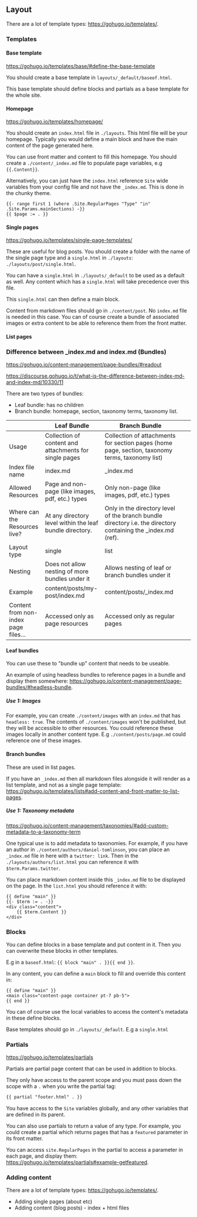 ## Layout

There are a lot of template types: <https://gohugo.io/templates/>.

### Templates

#### Base template

<https://gohugo.io/templates/base/#define-the-base-template>

You should create a base template in `layouts/_default/baseof.html`.

This base template should define blocks and partials as a base template for the whole site.

#### Homepage

<https://gohugo.io/templates/homepage/>

You should create an `index.html` file in `./layouts`. This html file will be your homepage. Typically you would define a main block and have the main content of the page generated here.

You can use front matter and content to fill this homepage. You should create a `./content/_index.md` file to populate page variables, e.g `{{.Content}}`.

Alternatively, you can just have the `index.html` reference `Site` wide variables from your config file and not have the `_index.md`. This is done in the chunky theme.

```hugo
{{- range first 1 (where .Site.RegularPages "Type" "in"
.Site.Params.mainSections) -}}
{{ $page := . }}
```

#### Single pages

<https://gohugo.io/templates/single-page-templates/>

These are useful for blog posts. You should create a folder with the name of the single page type and a `single.html` in `./layouts`: `./layouts/post/single.html`.

You can have a `single.html` in `./layouts/_default` to be used as a default as well. Any content which has a `single.html` will take precedence over this file.

This `single.html` can then define a main block.

Content from markdown files should go in `./content/post`. No `index.md` file is needed in this case. You can of course create a bundle of associated images or extra content to be able to reference them from the front matter.

#### List pages

### Difference between \_index.md and index.md (Bundles)

<https://gohugo.io/content-management/page-bundles/#readout>

<https://discourse.gohugo.io/t/what-is-the-difference-between-index-md-and-index-md/10330/11>

There are two types of bundles:

- Leaf bundle: has no children
- Branch bundle: homepage, section, taxonomy terms, taxonomy list.

|                                    | Leaf Bundle                                              | Branch Bundle                                                                                                  |     |     |
| ---------------------------------- | -------------------------------------------------------- | -------------------------------------------------------------------------------------------------------------- | --- | --- |
| Usage                              | Collection of content and attachments for single pages   | Collection of attachments for section pages (home page, section, taxonomy terms, taxonomy list)                |     |     |
| Index file name                    | index.md                                                 | \_index.md                                                                                                     |     |     |
| Allowed Resources                  | Page and non-page (like images, pdf, etc.) types         | Only non-page (like images, pdf, etc.) types                                                                   |     |     |
| Where can the Resources live?      | At any directory level within the leaf bundle directory. | Only in the directory level of the branch bundle directory i.e. the directory containing the \_index.md (ref). |     |     |
| Layout type                        | single                                                   | list                                                                                                           |     |     |
| Nesting                            | Does not allow nesting of more bundles under it          | Allows nesting of leaf or branch bundles under it                                                              |     |     |
| Example                            | content/posts/my-post/index.md                           | content/posts/\_index.md                                                                                       |     |     |
| Content from non-index page files… | Accessed only as page resources                          | Accessed only as regular pages                                                                                 |     |     |

#### Leaf bundles

You can use these to "bundle up" content that needs to be useable.

An example of using headless bundles to reference pages in a bundle and display them somewhere: <https://gohugo.io/content-management/page-bundles/#headless-bundle>.

##### Use 1: Images

For example, you can create `./content/images` with an `index.md` that has `headless: true`. The contents of `./content/images` won't be published, but they will be accessible to other resources. You could reference these images locally in another content type. E.g `./content/posts/page.md` could reference one of these images.

#### Branch bundles

These are used in list pages.

If you have an `_index.md` then all markdown files alongside it will render as a list template, and not as a single page template: <https://gohugo.io/templates/lists#add-content-and-front-matter-to-list-pages>.

##### Use 1: Taxonomy metadata

<https://gohugo.io/content-management/taxonomies/#add-custom-metadata-to-a-taxonomy-term>

One typical use is to add metadata to taxonomies. For example, if you have an author in `./content/authors/daniel-tomlinson`, you can place an `_index.md` file in here with a `twitter: link`. Then in the `./layouts/authors/list.html` you can reference it with `$term.Params.twitter`.

You can place markdown content inside this `_index.md` file to be displayed on the page. In the `list.html` you should reference it with:

```hugo
{{ define "main" }}
{{- $term := . -}}
<div class="content">
    {{ $term.Content }}
</div>
```

### Blocks

You can define blocks in a base template and put content in it. Then you can overwrite these blocks in other templates.

E.g in a `baseof.html`: `{{ block "main" . }}{{ end }}`.

In any content, you can define a `main` block to fill and override this content in:

```hugo
{{ define "main" }}
<main class="content-page container pt-7 pb-5">
{{ end }}
```

You can of course use the local variables to access the content's metadata in these define blocks.

Base templates should go in `./layouts/_default`. E.g a `single.html`

### Partials

<https://gohugo.io/templates/partials>

Partials are partial page content that can be used in addition to blocks.

They only have access to the parent scope and you must pass down the scope with a `.` when you write the partial tag:

```html
{{ partial "footer.html" . }}
```

You have access to the `Site` variables globally, and any other variables that are defined in its parent.

You can also use partials to return a value of any type. For example, you could create a partial which returns pages that has a `featured` parameter in its front matter.

You can access `site.RegularPages` in the partial to access a parameter in each page, and display them: <https://gohugo.io/templates/partials#example-getfeatured>.

### Adding content

There are a lot of template types: <https://gohugo.io/templates/>.

- Adding single pages (about etc)
- Adding content (blog posts) - index + html files
